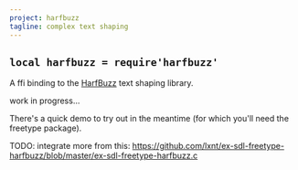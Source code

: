 ```yaml
---
project: harfbuzz
tagline: complex text shaping
---
```


## `local harfbuzz = require'harfbuzz'`

A ffi binding to the [HarfBuzz] text shaping library.

work in progress...

There's a quick demo to try out in the meantime (for which you'll need the freetype package).

TODO: integrate more from this: https://github.com/lxnt/ex-sdl-freetype-harfbuzz/blob/master/ex-sdl-freetype-harfbuzz.c


[HarfBuzz]: http://www.freedesktop.org/wiki/Software/HarfBuzz/

